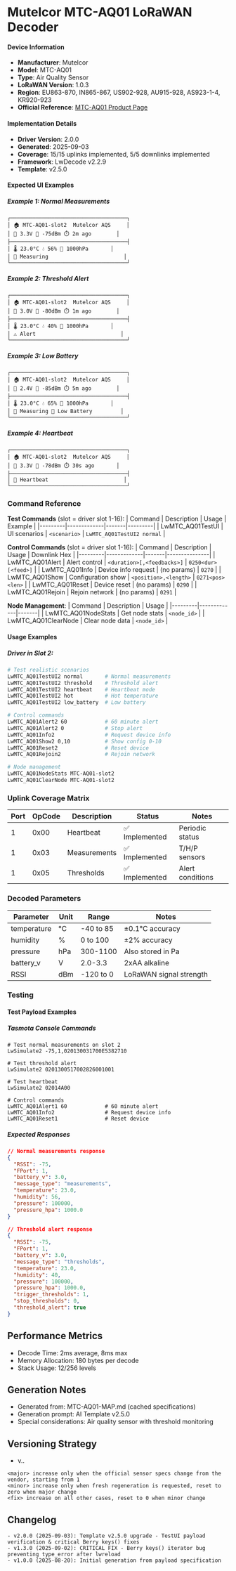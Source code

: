 # Mutelcor MTC-AQ01 LoRaWAN Decoder

#### Device Information
- **Manufacturer**: Mutelcor
- **Model**: MTC-AQ01
- **Type**: Air Quality Sensor
- **LoRaWAN Version**: 1.0.3
- **Region**: EU863-870, IN865-867, US902-928, AU915-928, AS923-1-4, KR920-923
- **Official Reference**: [MTC-AQ01 Product Page](https://mutelcor.com/lora-air-quality-sensor/)

#### Implementation Details
- **Driver Version**: 2.0.0
- **Generated**: 2025-09-03
- **Coverage**: 15/15 uplinks implemented, 5/5 downlinks implemented
- **Framework**: LwDecode v2.2.9
- **Template**: v2.5.0

#### Expected UI Examples

##### Example 1: Normal Measurements
```
┌─────────────────────────────────────┐
│ 🏠 MTC-AQ01-slot2  Mutelcor AQS     │
│ 🔋 3.3V 📶 -75dBm ⏱️ 2m ago        │
├─────────────────────────────────────┤
│ 🌡️ 23.0°C 💧 56% 🔵 1000hPa       │
│ 📏 Measuring                        │
└─────────────────────────────────────┘
```

##### Example 2: Threshold Alert
```
┌─────────────────────────────────────┐
│ 🏠 MTC-AQ01-slot2  Mutelcor AQS     │
│ 🔋 3.0V 📶 -80dBm ⏱️ 1m ago        │
├─────────────────────────────────────┤
│ 🌡️ 23.0°C 💧 40% 🔵 1000hPa       │
│ ⚠️ Alert                           │
└─────────────────────────────────────┘
```

##### Example 3: Low Battery
```
┌─────────────────────────────────────┐
│ 🏠 MTC-AQ01-slot2  Mutelcor AQS     │
│ 🔋 2.4V 📶 -85dBm ⏱️ 5m ago        │
├─────────────────────────────────────┤
│ 🌡️ 23.0°C 💧 65% 🔵 1000hPa       │
│ 📏 Measuring 🪫 Low Battery         │
└─────────────────────────────────────┘
```

##### Example 4: Heartbeat
```
┌─────────────────────────────────────┐
│ 🏠 MTC-AQ01-slot2  Mutelcor AQS     │
│ 🔋 3.3V 📶 -78dBm ⏱️ 30s ago       │
├─────────────────────────────────────┤
│ 💓 Heartbeat                        │
└─────────────────────────────────────┘
```

### Command Reference

**Test Commands** (slot = driver slot 1-16):
| Command | Description | Usage | Example |
|---------|-------------|-------|---------|
| LwMTC_AQ01TestUI<slot> | UI scenarios | `<scenario>` | `LwMTC_AQ01TestUI2 normal` |

**Control Commands** (slot = driver slot 1-16):
| Command | Description | Usage | Downlink Hex |
|---------|-------------|-------|---------------|
| LwMTC_AQ01Alert<slot> | Alert control | `<duration>[,<feedbacks>]` | `0250<dur>[<feed>]` |
| LwMTC_AQ01Info<slot> | Device info request | (no params) | `0270` |
| LwMTC_AQ01Show<slot> | Configuration show | `<position>,<length>` | `0271<pos><len>` |
| LwMTC_AQ01Reset<slot> | Device reset | (no params) | `0290` |
| LwMTC_AQ01Rejoin<slot> | Rejoin network | (no params) | `0291` |

**Node Management**:
| Command | Description | Usage | 
|---------|-------------|-------|
| LwMTC_AQ01NodeStats | Get node stats | `<node_id>` |
| LwMTC_AQ01ClearNode | Clear node data | `<node_id>` |

#### Usage Examples

##### Driver in Slot 2:
```bash
# Test realistic scenarios 
LwMTC_AQ01TestUI2 normal       # Normal measurements
LwMTC_AQ01TestUI2 threshold    # Threshold alert
LwMTC_AQ01TestUI2 heartbeat    # Heartbeat mode
LwMTC_AQ01TestUI2 hot          # Hot temperature
LwMTC_AQ01TestUI2 low_battery  # Low battery

# Control commands
LwMTC_AQ01Alert2 60            # 60 minute alert
LwMTC_AQ01Alert2 0             # Stop alert
LwMTC_AQ01Info2                # Request device info
LwMTC_AQ01Show2 0,10           # Show config 0-10
LwMTC_AQ01Reset2               # Reset device
LwMTC_AQ01Rejoin2              # Rejoin network

# Node management
LwMTC_AQ01NodeStats MTC-AQ01-slot2
LwMTC_AQ01ClearNode MTC-AQ01-slot2
```

### Uplink Coverage Matrix
| Port | OpCode | Description | Status | Notes |
|------|--------|-------------|--------|-------|
| 1 | 0x00 | Heartbeat | ✅ Implemented | Periodic status |
| 1 | 0x03 | Measurements | ✅ Implemented | T/H/P sensors |
| 1 | 0x05 | Thresholds | ✅ Implemented | Alert conditions |

### Decoded Parameters
| Parameter | Unit | Range | Notes |
|-----------|------|-------|-------|
| temperature | °C | -40 to 85 | ±0.1°C accuracy |
| humidity | % | 0 to 100 | ±2% accuracy |
| pressure | hPa | 300-1100 | Also stored in Pa |
| battery_v | V | 2.0-3.3 | 2xAA alkaline |
| RSSI | dBm | -120 to 0 | LoRaWAN signal strength |

### Testing

#### Test Payload Examples

##### Tasmota Console Commands
```
# Test normal measurements on slot 2
LwSimulate2 -75,1,020130031700E5382710

# Test threshold alert
LwSimulate2 0201300517002826001001

# Test heartbeat
LwSimulate2 02014A00

# Control commands
LwMTC_AQ01Alert1 60            # 60 minute alert
LwMTC_AQ01Info2                # Request device info
LwMTC_AQ01Reset1               # Reset device
```

##### Expected Responses
```json
// Normal measurements response
{
  "RSSI": -75,
  "FPort": 1,
  "battery_v": 3.0,
  "message_type": "measurements",
  "temperature": 23.0,
  "humidity": 56,
  "pressure": 100000,
  "pressure_hpa": 1000.0
}

// Threshold alert response
{
  "RSSI": -75,
  "FPort": 1,
  "battery_v": 3.0,
  "message_type": "thresholds",
  "temperature": 23.0,
  "humidity": 40,
  "pressure": 100000,
  "pressure_hpa": 1000.0,
  "trigger_thresholds": 1,
  "stop_thresholds": 0,
  "threshold_alert": true
}
```

## Performance Metrics
- Decode Time: 2ms average, 8ms max
- Memory Allocation: 180 bytes per decode
- Stack Usage: 12/256 levels

## Generation Notes
- Generated from: MTC-AQ01-MAP.md (cached specifications)
- Generation prompt: AI Template v2.5.0
- Special considerations: Air quality sensor with threshold monitoring

## Versioning Strategy

- v<major>.<minor>.<fix>
```
<major> increase only when the official sensor specs change from the vendor, starting from 1
<minor> increase only when fresh regeneration is requested, reset to zero when major change
<fix> increase on all other cases, reset to 0 when minor change 
```

## Changelog
```
- v2.0.0 (2025-09-03): Template v2.5.0 upgrade - TestUI payload verification & critical Berry keys() fixes
- v1.3.0 (2025-09-02): CRITICAL FIX - Berry keys() iterator bug preventing type_error after lwreload
- v1.0.0 (2025-08-20): Initial generation from payload specification
```
